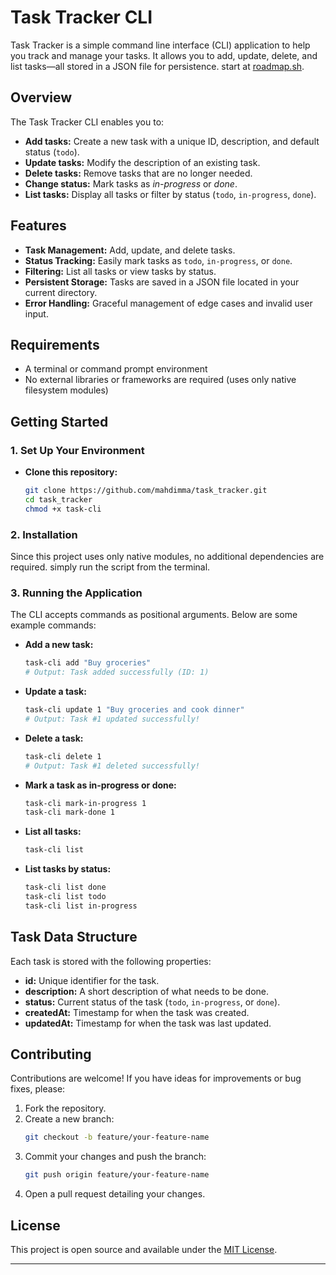 # Task Tracker CLI

Task Tracker is a simple command line interface (CLI) application to help you track and manage your tasks. It allows you to add, update, delete, and list tasks—all stored in a JSON file for persistence. start at [roadmap.sh](https://roadmap.sh/projects/task-tracker).

## Overview

The Task Tracker CLI enables you to:
- **Add tasks:** Create a new task with a unique ID, description, and default status (`todo`).
- **Update tasks:** Modify the description of an existing task.
- **Delete tasks:** Remove tasks that are no longer needed.
- **Change status:** Mark tasks as _in-progress_ or _done_.
- **List tasks:** Display all tasks or filter by status (`todo`, `in-progress`, `done`).


## Features

- **Task Management:** Add, update, and delete tasks.
- **Status Tracking:** Easily mark tasks as `todo`, `in-progress`, or `done`.
- **Filtering:** List all tasks or view tasks by status.
- **Persistent Storage:** Tasks are saved in a JSON file located in your current directory.
- **Error Handling:** Graceful management of edge cases and invalid user input.

## Requirements

- A terminal or command prompt environment
- No external libraries or frameworks are required (uses only native filesystem modules)

## Getting Started

### 1. Set Up Your Environment

- **Clone this repository:**  
  ```sh
  git clone https://github.com/mahdimma/task_tracker.git
  cd task_tracker
  chmod +x task-cli
  ```

### 2. Installation

Since this project uses only native modules, no additional dependencies are required. simply run the script from the terminal.

### 3. Running the Application

The CLI accepts commands as positional arguments. Below are some example commands:

- **Add a new task:**
  ```sh
  task-cli add "Buy groceries"
  # Output: Task added successfully (ID: 1)
  ```

- **Update a task:**
  ```sh
  task-cli update 1 "Buy groceries and cook dinner"
  # Output: Task #1 updated successfully!
  ```

- **Delete a task:**
  ```sh
  task-cli delete 1
  # Output: Task #1 deleted successfully!
  ```

- **Mark a task as in-progress or done:**
  ```sh
  task-cli mark-in-progress 1
  task-cli mark-done 1
  ```

- **List all tasks:**
  ```sh
  task-cli list
  ```

- **List tasks by status:**
  ```sh
  task-cli list done
  task-cli list todo
  task-cli list in-progress
  ```

## Task Data Structure

Each task is stored with the following properties:
- **id:** Unique identifier for the task.
- **description:** A short description of what needs to be done.
- **status:** Current status of the task (`todo`, `in-progress`, or `done`).
- **createdAt:** Timestamp for when the task was created.
- **updatedAt:** Timestamp for when the task was last updated.

## Contributing

Contributions are welcome! If you have ideas for improvements or bug fixes, please:
1. Fork the repository.
2. Create a new branch:  
   ```sh
   git checkout -b feature/your-feature-name
   ```
3. Commit your changes and push the branch:  
   ```sh
   git push origin feature/your-feature-name
   ```
4. Open a pull request detailing your changes.

## License

This project is open source and available under the [MIT License](LICENSE).

---
